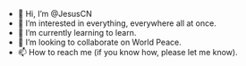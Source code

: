 - 👋 Hi, I’m @JesusCN
- 👀 I’m interested in everything, everywhere all at once. 
- 🌱 I’m currently learning to learn.
- 💞️ I’m looking to collaborate on World Peace.
- 📫 How to reach me (if you know how, please let me know). 

<!---
JesusCN/JesusCN is a ✨ special ✨ repository because its `README.md` (this file) appears on your GitHub profile.
You can click the Preview link to take a look at your changes.
--->
